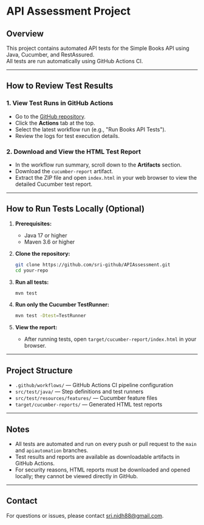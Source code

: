 # API Assessment Project

## Overview

This project contains automated API tests for the Simple Books API using Java, Cucumber, and RestAssured.  
All tests are run automatically using GitHub Actions CI.

---

## How to Review Test Results

### 1. **View Test Runs in GitHub Actions**

- Go to the [GitHub repository](https://github.com/sri-github/APIAssessment).
- Click the **Actions** tab at the top.
- Select the latest workflow run (e.g., "Run Books API Tests").
- Review the logs for test execution details.

### 2. **Download and View the HTML Test Report**

- In the workflow run summary, scroll down to the **Artifacts** section.
- Download the `cucumber-report` artifact.
- Extract the ZIP file and open `index.html` in your web browser to view the detailed Cucumber test report.

---

## How to Run Tests Locally (Optional)

1. **Prerequisites:**
   - Java 17 or higher
   - Maven 3.6 or higher

2. **Clone the repository:**
   ```sh
   git clone https://github.com/sri-github/APIAssessment.git
   cd your-repo
   ```

3. **Run all tests:**
   ```sh
   mvn test
   ```

4. **Run only the Cucumber TestRunner:**
   ```sh
   mvn test -Dtest=TestRunner
   ```

5. **View the report:**
   - After running tests, open `target/cucumber-report/index.html` in your browser.

---

## Project Structure

- `.github/workflows/` — GitHub Actions CI pipeline configuration
- `src/test/java/` — Step definitions and test runners
- `src/test/resources/features/` — Cucumber feature files
- `target/cucumber-reports/` — Generated HTML test reports

---

## Notes

- All tests are automated and run on every push or pull request to the `main` and `apiautomation` branches.
- Test results and reports are available as downloadable artifacts in GitHub Actions.
- For security reasons, HTML reports must be downloaded and opened locally; they cannot be viewed directly in GitHub.

---

## Contact

For questions or issues, please contact sri.nidh88@gmail.com.